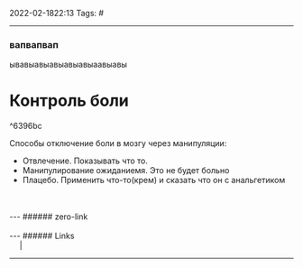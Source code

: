 2022-02-1822:13
Tags: #

---

### вапвапвап
ывавыавыавыавыавыаавыавы

# Контроль боли


^6396bc

Способы отключение боли в мозгу через манипуляции:
- Отвлечение. Показывать что то.
- Манипулирование ожиданиемя. Это не будет больно
- Плацебо. Применить что-то(крем) и сказать что он с анальгетиком
</br>


</br>
---
###### zero-link </br>

</br>
---
###### Links </br>
 &emsp; | &emsp; 


---
